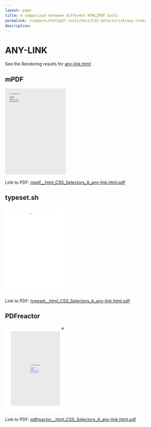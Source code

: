 ```yaml
---
layout: page
title: A comparison between different HTML2PDF tools
permalink: /compare.html2pdf.tools/docs/CSS-Selectors/A/any-link/
description: 
---
```


# ANY-LINK

See the Rendering results for [any-link.html](/html/CSS%20Selectors/A/any-link.html):

## mPDF
![](mpdf__html_CSS_Selectors_A_any-link.html.png) 

Link to PDF: [mpdf__html_CSS_Selectors_A_any-link.html.pdf](mpdf__html_CSS_Selectors_A_any-link.html.pdf)

## typeset.sh
![](typeset__html_CSS_Selectors_A_any-link.html.png) 

Link to PDF: [typeset__html_CSS_Selectors_A_any-link.html.pdf](typeset__html_CSS_Selectors_A_any-link.html.pdf)

## PDFreactor
![](pdfreactor__html_CSS_Selectors_A_any-link.html.png) 

Link to PDF: [pdfreactor__html_CSS_Selectors_A_any-link.html.pdf](pdfreactor__html_CSS_Selectors_A_any-link.html.pdf)
